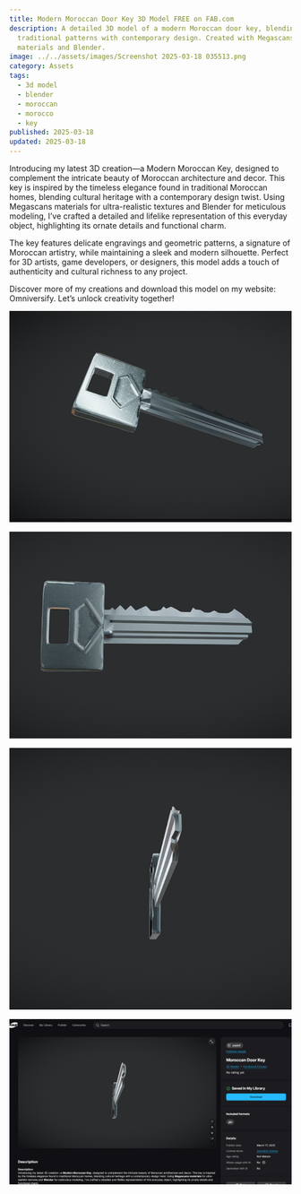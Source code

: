 ```yaml
---
title: Modern Moroccan Door Key 3D Model FREE on FAB.com
description: A detailed 3D model of a modern Moroccan door key, blending
  traditional patterns with contemporary design. Created with Megascans
  materials and Blender.
image: ../../assets/images/Screenshot 2025-03-18 035513.png
category: Assets
tags:
  - 3d model
  - blender
  - moroccan
  - morocco
  - key
published: 2025-03-18
updated: 2025-03-18
---
```

Introducing my latest 3D creation—a Modern Moroccan Key, designed to complement the intricate beauty of Moroccan architecture and decor. This key is inspired by the timeless elegance found in traditional Moroccan homes, blending cultural heritage with a contemporary design twist. Using Megascans materials for ultra-realistic textures and Blender for meticulous modeling, I’ve crafted a detailed and lifelike representation of this everyday object, highlighting its ornate details and functional charm.

The key features delicate engravings and geometric patterns, a signature of Moroccan artistry, while maintaining a sleek and modern silhouette. Perfect for 3D artists, game developers, or designers, this model adds a touch of authenticity and cultural richness to any project.

Discover more of my creations and download this model on my website: Omniversify. Let’s unlock creativity together!

![](../../assets/images/Screenshot%202025-03-18%20035513.png)

![](../../assets/images/Screenshot%202025-03-18%20035529.png)

![](../../assets/images/Screenshot%202025-03-18%20035541.png)

![](../../assets/images/Screenshot%202025-03-18%20035557.png)